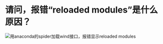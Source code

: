 # 请问，报错“reloaded modules”是什么原因？

![用anaconda的spider加载wind接口，报错显示reloaded modules](http://storage-uqer.datayes.com/5d89beb9baa93f01374d492f/93e41a82-de99-11e9-b01b-0242ac140002)
